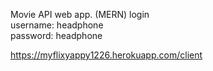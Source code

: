 Movie API web app. (MERN) 
login <br>
username: headphone <br>
password: headphone <br>

https://myflixyappy1226.herokuapp.com/client
